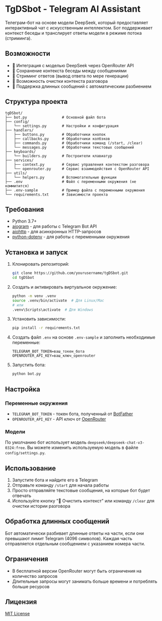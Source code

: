 # TgDSbot - Telegram AI Assistant

Телеграм-бот на основе модели DeepSeek, который предоставляет интерактивный чат с искусственным интеллектом. Бот поддерживает контекст беседы и транслирует ответы модели в режиме потока (стриминга).

## Возможности

- 🧠 Интеграция с моделью DeepSeek через OpenRouter API
- 💬 Сохранение контекста беседы между сообщениями
- 🔄 Стриминг ответов (вывод ответа по мере генерации)
- 🧹 Возможность очистки контекста разговора
- 📝 Поддержка длинных сообщений с автоматическим разбиением

## Структура проекта

```
tgDSbot/
├── bot.py                # Основной файл бота
├── config/
│   └── settings.py       # Настройки и конфигурация
├── handlers/
│   ├── buttons.py        # Обработчики кнопок
│   ├── callbacks.py      # Обработчики колбэков
│   ├── commands.py       # Обработчики команд (/start, /clear)
│   └── messages.py       # Обработчики текстовых сообщений
├── keyboards/
│   └── builders.py       # Построители клавиатур
├── services/
│   ├── context.py        # Сервис управления контекстом разговора
│   └── openrouter.py     # Сервис взаимодействия с OpenRouter API
├── utils/
│   └── helpers.py        # Вспомогательные функции
├── .env                  # Файл с переменными окружения (не коммитится)
├── .env-sample           # Пример файла с переменными окружения
└── requirements.txt      # Зависимости проекта
```

## Требования

- Python 3.7+
- [aiogram](https://github.com/aiogram/aiogram) - для работы с Telegram Bot API
- [aiohttp](https://github.com/aio-libs/aiohttp) - для асинхронных HTTP-запросов
- [python-dotenv](https://github.com/theskumar/python-dotenv) - для работы с переменными окружения

## Установка и запуск

1. Клонировать репозиторий:
   ```bash
   git clone https://github.com/yourusername/tgDSbot.git
   cd tgDSbot
   ```

2. Создать и активировать виртуальное окружение:
   ```bash
   python -m venv .venv
   source .venv/bin/activate  # Для Linux/Mac
   # или
   .venv\Scripts\activate  # Для Windows
   ```

3. Установить зависимости:
   ```bash
   pip install -r requirements.txt
   ```

4. Создать файл `.env` на основе `.env-sample` и заполнить необходимые переменные:
   ```
   TELEGRAM_BOT_TOKEN=ваш_токен_бота
   OPENROUTER_API_KEY=ваш_ключ_openrouter
   ```

5. Запустить бота:
   ```bash
   python bot.py
   ```

## Настройка

### Переменные окружения

- `TELEGRAM_BOT_TOKEN` - токен бота, полученный от [BotFather](https://t.me/BotFather)
- `OPENROUTER_API_KEY` - API ключ от [OpenRouter](https://openrouter.ai/)

### Модели

По умолчанию бот использует модель `deepseek/deepseek-chat-v3-0324:free`. Вы можете изменить используемую модель в файле `config/settings.py`.

## Использование

1. Запустите бота и найдите его в Telegram
2. Отправьте команду `/start` для начала работы
3. Просто отправляйте текстовые сообщения, на которые бот будет отвечать
4. Используйте кнопку "🧹 Очистить контекст" или команду `/clear` для очистки истории разговора

## Обработка длинных сообщений

Бот автоматически разбивает длинные ответы на части, если они превышают лимит Telegram (4096 символов). Каждая часть отправляется отдельным сообщением с указанием номера части.

## Ограничения

- В бесплатной версии OpenRouter могут быть ограничения на количество запросов
- Длительные запросы могут занимать больше времени и потреблять больше ресурсов

## Лицензия

[MIT License](LICENSE)
